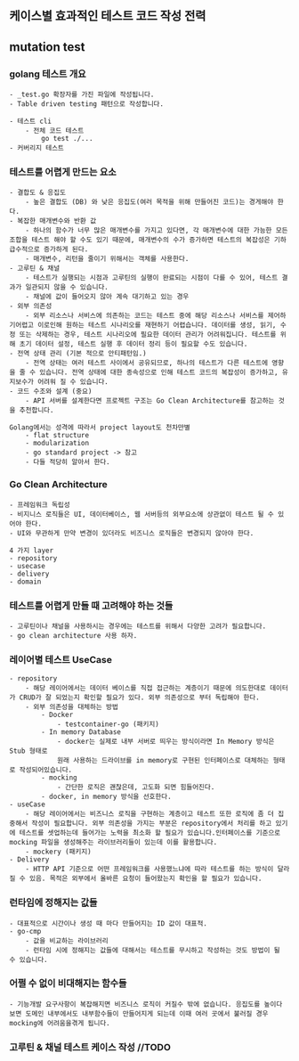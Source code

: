 ## 케이스별 효과적인 테스트 코드 작성 전력

## mutation test 

### golang 테스트 개요  
    - _test.go 확장자를 가진 파일에 작성됩니다.
    - Table driven testing 패턴으로 작성합니다.
    
    - 테스트 cli   
        - 전체 코드 테스트
            go test ./...
    - 커버리지 테스트

### 테스트를 어렵게 만드는 요소
    - 결합도 & 응집도
        - 높은 결합도 (DB) 와 낮은 응집도(여러 목적을 위해 만들어진 코드)는 경게해야 한다.
    - 복잡한 매개변수와 반환 값
        - 하나의 함수가 너무 많은 매개변수를 가지고 있다면, 각 매개변수에 대한 가능한 모든 조합을 테스트 해야 할 수도 있기 때문에, 매개변수의 수가 증가하면 테스트의 복잡성은 기하급수적으로 증가하게 된다.
        - 매개변수, 리턴을 줄이기 위해서는 객체를 사용한다.
    - 고루틴 & 채널
        - 테스트가 실행되는 시점과 고루틴의 실행이 완료되는 시점이 다를 수 있어, 테스트 결과가 일관되지 않을 수 있습니다.
        - 채널에 값이 들어오지 않아 계속 대기하고 있는 경우 
    - 외부 의존성
        - 외부 리소스나 서비스에 의존하는 코드는 테스트 중에 해당 리소스나 서비스를 제어하기어렵고 이로인해 원하는 테스트 시나리오를 재현하기 어렵습니다. 데이터를 생성, 읽기, 수정 또는 삭제하는 경우, 테스트 시나리오에 필요한 데이터 관리가 어려워집니다. 테스트를 위해 초기 데이터 설정, 테스트 실행 후 데이터 정리 등이 필요할 수도 있습니다.
    - 전역 상태 관리 (기본 적으로 안티패턴임.)
        - 전역 상태는 여러 테스트 사이에서 공유되므로, 하나의 테스트가 다른 테스트에 영향을 줄 수 있습니다. 전역 상태에 대한 종속성으로 인해 테스트 코드의 복잡성이 증가하고, 유지보수가 어려워 질 수 있습니다.
    - 코드 수조와 설계 (중요)
        - API 서버를 설계한다면 프로젝트 구조는 Go Clean Architecture를 참고하는 것을 추천합니다.

    Golang에서는 성격에 따라서 project layout도 천차만별
        - flat structure
        - modularization
        - go standard project -> 참고 
        - 다들 적당히 알아서 한다. 

### Go Clean Architecture
    - 프레임워크 독립성
    - 비지니스 로직들은 UI, 데이터베이스, 웹 서버등의 외부요소에 상관없이 테스트 될 수 있어야 한다.
    - UI와 무관하게 만약 변경이 있더라도 비즈니스 로직들은 변경되지 않아야 한다.    
    
    4 가지 layer
    - repository
    - usecase
    - delivery 
    - domain 

### 테스트를 어렵게 만들 때 고려해야 하는 것들
    - 고루틴이나 채널을 사용하시는 경우에는 테스트를 위해서 다양한 고려가 필요합니다.
    - go clean architecture 사용 하자.

### 레이어별 테스트 UseCase
    - repository 
        - 해당 레이어에서는 데이터 베이스를 직접 접근하는 계층이기 때문에 의도한대로 데이터가 CRUD가 잘 되었는지 확인할 필요가 있다. 외부 의존성으로 부터 독립해야 한다.
        - 외부 의존성을 대체하는 방법
            - Docker
                - testcontainer-go (패키지)
            - In memory Database
                - docker는 실제로 내부 서버로 띄우는 방식이라면 In Memory 방식은 Stub 형태로
                원래 사용하는 드라이브를 in memory로 구현된 인터페이스로 대체하는 형태로 작성되어있습니다.             
            - mocking 
                - 간단한 로직은 괜찮은데, 고도화 되면 힘들어진다.
            - docker, in memory 방식을 선호한다.
    - useCase
        - 해당 레이어에서는 비즈니스 로직을 구현하는 계층이고 테스트 또한 로직에 좀 더 집중해서 작성이 필요합니다. 외부 의존성을 가지는 부분은 repository에서 처리를 하고 있기에 테스트를 셋업하는데 들어가는 노력을 최소화 할 필요가 있습니다.인터페이스를 기준으로 mocking 파일을 생성해주는 라이브러리들이 있는데 이를 활용합니다.
        - mockery (패키지)
    - Delivery 
        - HTTP API 기준으로 어떤 프레임워크를 사용했느냐에 따라 테스트를 하는 방식이 달라질 수 있음. 목적은 외부에서 올바른 요청이 들어왔는지 확인을 할 필요가 있습니다.

### 런타임에 정해지는 값들
    - 대표적으로 시간이나 생성 때 마다 만들어지는 ID 값이 대표적.
    - go-cmp 
        - 값을 비교하는 라이브러리
        - 런타임 시에 정해지는 값들에 대해서는 테스트를 무시하고 작성하는 것도 방법이 될 수 있습니다.

### 어쩔 수 없이 비대해지는 함수들
    - 기능개발 요구사항이 복잡해지면 비즈니스 로직이 커질수 밖에 없습니다. 응집도를 높이다 보면 도메인 내부에서도 내부함수들이 만들어지게 되는데 이때 여러 곳에서 불러질 경우 mocking에 어려움을겪게 됩니다.

### 고루틴 & 채널 테스트 케이스 작성 //TODO




